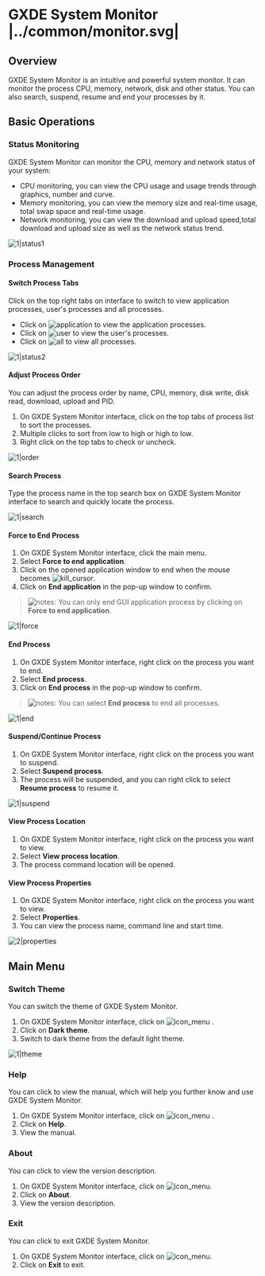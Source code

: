 # GXDE System Monitor |../common/monitor.svg|

## Overview

GXDE System Monitor is an intuitive and powerful system monitor. It can monitor the process CPU, memory, network, disk and other status. You can also search, suspend, resume and end your processes by it.


## Basic Operations

### Status Monitoring

GXDE System Monitor can monitor the CPU, memory and network status of your system:

- CPU monitoring, you can view the CPU usage and usage trends through graphics, number and curve.
- Memory monitoring, you can view the memory size and real-time usage, total swap space and real-time usage.
- Network monitoring, you can view the download and upload speed,total download and upload size as well as the network status trend.

![1|status1](jpg/status1.jpg)


### Process Management

#### Switch Process Tabs

Click on the top right tabs on interface to switch to view application processes, user's processes and all processes.

- Click on ![application](icon/application.png) to view the application processes.
- Click on ![user](icon/user.png) to view the user's processes.
- Click on ![all](icon/all.png) to view all processes.

![1|status2](jpg/status2.jpg)

#### Adjust Process Order

You can adjust the process order by name, CPU, memory, disk write, disk read, download, upload and PID.

1. On GXDE System Monitor interface, click on the top tabs of process list to sort the processes.
2. Multiple clicks to sort from low to high or high to low.
3. Right click on the top tabs to check or uncheck.

![1|order](jpg/order.jpg)


#### Search Process

Type the process name in the top search box on GXDE System Monitor interface to search and quickly locate the process.

![1|search](jpg/search.jpg)

#### Force to End Process

1. On GXDE System Monitor interface, click the main menu.
2. Select **Force to end application**.
3. Click on the opened application window to end when the mouse becomes ![kill_cursor](icon/kill_cursor.png).
4. Click on **End application** in the pop-up window to confirm.

> ![notes](icon/notes.svg): You can only end GUI application process by clicking on **Force to end application**.


![1|force](jpg/force.jpg)

#### End Process

1. On GXDE System Monitor interface, right click on the process you want to end.
2. Select **End process**.
3. Click on **End process** in the pop-up window to confirm.

> ![notes](icon/notes.svg): You can select **End process** to end all processes.

![1|end](jpg/end.jpg)


#### Suspend/Continue Process

1. On GXDE System Monitor interface, right click on the process you want to suspend.
2. Select **Suspend process**.
3. The process will be suspended, and you can right click to select **Resume process** to resume it.

![1|suspend](jpg/suspend.jpg)


#### View Process Location

1. On GXDE System Monitor interface, right click on the process you want to view.
2. Select **View process location**.
3. The process command location will be opened.


#### View Process Properties

1. On GXDE System Monitor interface, right click on the process you want to view.
2. Select **Properties**.
3. You can view the process name, command line and start time.

![2|properties](jpg/properties.jpg)


## Main Menu

### Switch Theme

You can switch the theme of GXDE System Monitor.

1. On GXDE System Monitor interface, click on ![icon_menu](icon/icon_menu.svg) .
2. Click on **Dark theme**.
3. Switch to dark theme from the default light theme.

![1|theme](jpg/theme.jpg)



### Help

You can click to view the manual, which will help you further know and use GXDE System Monitor.

1. On GXDE System Monitor interface, click on ![icon_menu](icon/icon_menu.svg) .
2. Click on **Help**.
3. View the manual.





### About

You can click to view the version description.

1. On GXDE System Monitor interface, click on ![icon_menu](icon/icon_menu.svg).
2. Click on **About**.
3. View the version description.




### Exit

You can click to exit GXDE System Monitor.

1. On GXDE System Monitor interface, click on ![icon_menu](icon/icon_menu.svg).
2. Click on **Exit** to exit.
